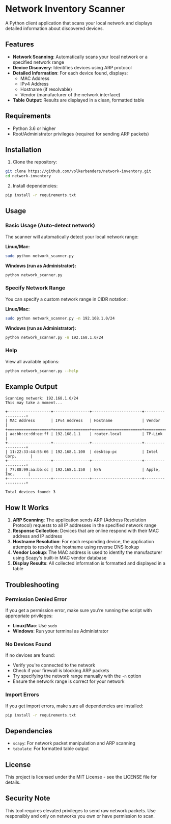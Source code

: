 # Network Inventory Scanner

A Python client application that scans your local network and displays detailed information about discovered devices.

## Features

- **Network Scanning**: Automatically scans your local network or a specified network range
- **Device Discovery**: Identifies devices using ARP protocol
- **Detailed Information**: For each device found, displays:
  - MAC Address
  - IPv4 Address
  - Hostname (if resolvable)
  - Vendor (manufacturer of the network interface)
- **Table Output**: Results are displayed in a clean, formatted table

## Requirements

- Python 3.6 or higher
- Root/Administrator privileges (required for sending ARP packets)

## Installation

1. Clone the repository:
```bash
git clone https://github.com/volkerbenders/network-inventory.git
cd network-inventory
```

2. Install dependencies:
```bash
pip install -r requirements.txt
```

## Usage

### Basic Usage (Auto-detect network)

The scanner will automatically detect your local network range:

**Linux/Mac:**
```bash
sudo python network_scanner.py
```

**Windows (run as Administrator):**
```bash
python network_scanner.py
```

### Specify Network Range

You can specify a custom network range in CIDR notation:

**Linux/Mac:**
```bash
sudo python network_scanner.py -n 192.168.1.0/24
```

**Windows (run as Administrator):**
```bash
python network_scanner.py -n 192.168.1.0/24
```

### Help

View all available options:
```bash
python network_scanner.py --help
```

## Example Output

```
Scanning network: 192.168.1.0/24
This may take a moment...

+-------------------+----------------+----------------------+------------------+
| MAC Address       | IPv4 Address   | Hostname             | Vendor           |
+===================+================+======================+==================+
| aa:bb:cc:dd:ee:ff | 192.168.1.1    | router.local         | TP-Link          |
+-------------------+----------------+----------------------+------------------+
| 11:22:33:44:55:66 | 192.168.1.100  | desktop-pc           | Intel Corp.      |
+-------------------+----------------+----------------------+------------------+
| 77:88:99:aa:bb:cc | 192.168.1.150  | N/A                  | Apple, Inc.      |
+-------------------+----------------+----------------------+------------------+

Total devices found: 3
```

## How It Works

1. **ARP Scanning**: The application sends ARP (Address Resolution Protocol) requests to all IP addresses in the specified network range
2. **Response Collection**: Devices that are online respond with their MAC address and IP address
3. **Hostname Resolution**: For each responding device, the application attempts to resolve the hostname using reverse DNS lookup
4. **Vendor Lookup**: The MAC address is used to identify the manufacturer using Scapy's built-in MAC vendor database
5. **Display Results**: All collected information is formatted and displayed in a table

## Troubleshooting

### Permission Denied Error

If you get a permission error, make sure you're running the script with appropriate privileges:
- **Linux/Mac**: Use `sudo`
- **Windows**: Run your terminal as Administrator

### No Devices Found

If no devices are found:
- Verify you're connected to the network
- Check if your firewall is blocking ARP packets
- Try specifying the network range manually with the `-n` option
- Ensure the network range is correct for your network

### Import Errors

If you get import errors, make sure all dependencies are installed:
```bash
pip install -r requirements.txt
```

## Dependencies

- `scapy`: For network packet manipulation and ARP scanning
- `tabulate`: For formatted table output

## License

This project is licensed under the MIT License - see the LICENSE file for details.

## Security Note

This tool requires elevated privileges to send raw network packets. Use responsibly and only on networks you own or have permission to scan.
